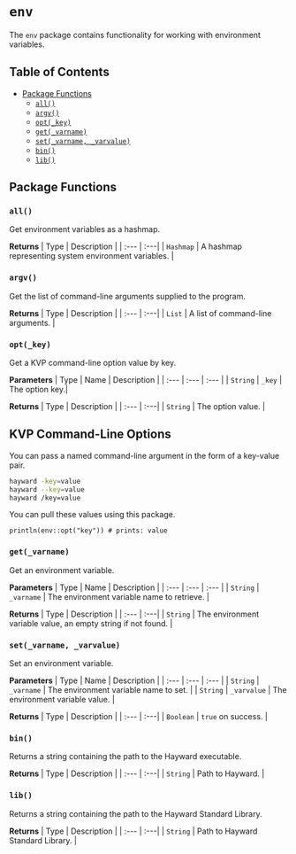 # `env`

The `env` package contains functionality for working with environment variables.

## Table of Contents

- [Package Functions](#package-functions)
  - [`all()`](#all)
  - [`argv()`](#argv)
  - [`opt(_key)`](#opt_key)
  - [`get(_varname)`](#get_varname)
  - [`set(_varname, _varvalue)`](#set_varname-_varvalue)
  - [`bin()`](#bin)
  - [`lib()`](#lib)

## Package Functions

### `all()`

Get environment variables as a hashmap.

**Returns**
| Type | Description |
| :--- | :---|
| `Hashmap` | A hashmap representing system environment variables. |

### `argv()`

Get the list of command-line arguments supplied to the program.

**Returns**
| Type | Description |
| :--- | :---|
| `List` | A list of command-line arguments. |

### `opt(_key)`
Get a KVP command-line option value by key.

**Parameters**
| Type | Name | Description |
| :--- | :--- | :--- |
| `String` | `_key` | The option key.|

**Returns**
| Type | Description |
| :--- | :---|
| `String` | The option value. |

## KVP Command-Line Options

You can pass a named command-line argument in the form of a key-value pair.

```bash
hayward -key=value
hayward --key=value
hayward /key=value
```

You can pull these values using this package.

```hayward
println(env::opt("key")) # prints: value
```

### `get(_varname)`

Get an environment variable.

**Parameters**
| Type | Name | Description |
| :--- | :--- | :--- |
| `String` | `_varname` | The environment variable name to retrieve. |

**Returns**
| Type | Description |
| :--- | :---|
| `String` | The environment variable value, an empty string if not found. |

### `set(_varname, _varvalue)`

Set an environment variable.

**Parameters**
| Type | Name | Description |
| :--- | :--- | :--- |
| `String` | `_varname` | The environment variable name to set. |
| `String` | `_varvalue` | The environment variable value. |

**Returns**
| Type | Description |
| :--- | :---|
| `Boolean` | `true` on success. |

### `bin()`

Returns a string containing the path to the Hayward executable.

**Returns**
| Type | Description |
| :--- | :---|
| `String` | Path to Hayward. |

### `lib()`

Returns a string containing the path to the Hayward Standard Library.

**Returns**
| Type | Description |
| :--- | :---|
| `String` | Path to Hayward Standard Library. |